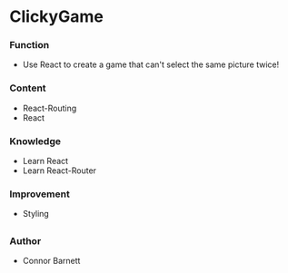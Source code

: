# ClickyGame

### Function
* Use React to create a game that can't select the same picture twice!

### Content
* React-Routing
* React

### Knowledge
* Learn React
* Learn React-Router

### Improvement
* Styling

##
### Author
* Connor Barnett